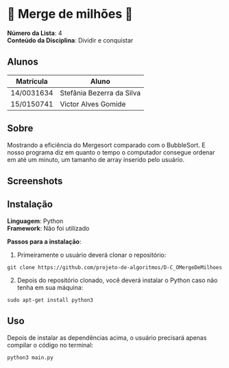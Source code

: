 # :corn: Merge de milhões :corn:
**Número da Lista**: 4  
**Conteúdo da Disciplina**: Dividir e conquistar 

## Alunos
|  Matrícula  |            Aluno           |
|    --       |             --             |
| 14/0031634  |  Stefânia Bezerra da Silva |
| 15/0150741  |  Victor Alves Gomide       |

## Sobre 
Mostrando a eficiência do Mergesort comparado com o BubbleSort. 
E nosso programa diz em quanto o tempo o computador consegue ordenar em até um minuto, um tamanho de array inserido pelo usuário.


## Screenshots



## Instalação 
**Linguagem**: Python<br>
**Framework**: Não foi utilizado<br>

**Passos para a instalação**:

1) Primeiramente o usuário deverá clonar o repositório:

`git clone https://github.com/projeto-de-algoritmos/D-C_OMergeDeMilhoes`

2) Depois do repositório clonado, você deverá instalar o Python caso não tenha em sua máquina:

`sudo apt-get install python3`


## Uso 

Depois de instalar as dependências acima, o usuário precisará apenas compilar o código no terminal:

`python3 main.py`

